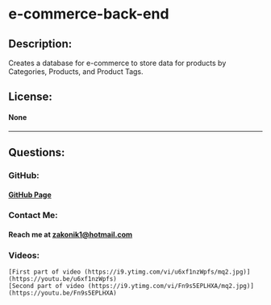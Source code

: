 # e-commerce-back-end

  ## Description: 
  Creates a database for e-commerce to store data for products by Categories, Products, and Product Tags.

  ## License:
  #### None

  ---

  ## Questions:

  ### GitHub: 
  #### [GitHub Page](https://github.com/Zakonik13)

  ### Contact Me:
  #### Reach me at zakonik1@hotmail.com
  
  ### Videos: 

    [First part of video (https://i9.ytimg.com/vi/u6xf1nzWpfs/mq2.jpg)](https://youtu.be/u6xf1nzWpfs)
    [Second part of video (https://i9.ytimg.com/vi/Fn9s5EPLHXA/mq2.jpg)](https://youtu.be/Fn9s5EPLHXA)

